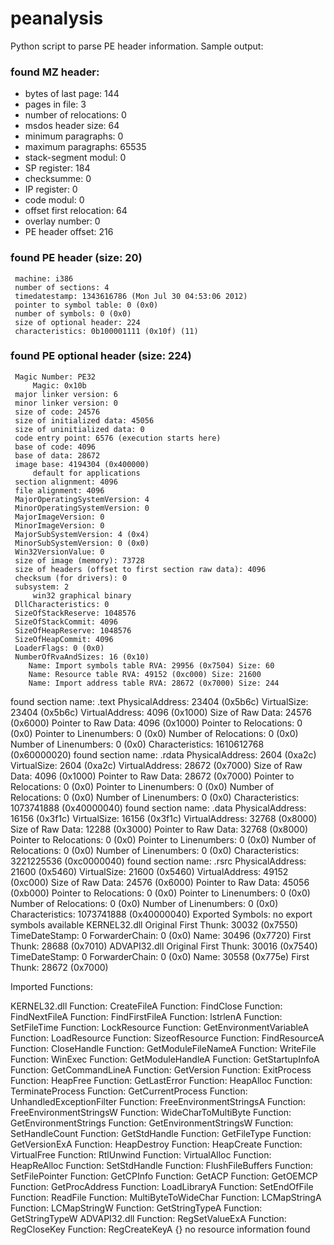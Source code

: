 peanalysis
==========

Python script to parse PE header information. Sample output:

### found MZ header:
*	 bytes of last page: 144
*	 pages in file: 3
*	 number of relocations: 0
*	 msdos header size: 64
*	 minimum paragraphs: 0
*	 maximum paragraphs: 65535
*	 stack-segment modul: 0
*	 SP register: 184
*	 checksumme: 0
*	 IP register: 0
*	 code modul: 0
*	 offset first relocation: 64
*	 overlay number: 0
*	 PE header offset: 216
### found PE header (size: 20)
	 machine: i386
	 number of sections: 4
	 timedatestamp: 1343616786 (Mon Jul 30 04:53:06 2012)
	 pointer to symbol table: 0 (0x0)
	 number of symbols: 0 (0x0)
	 size of optional header: 224
	 characteristics: 0b100001111 (0x10f) (11)
### found PE optional header (size: 224)
	 Magic Number: PE32
		 Magic: 0x10b
	 major linker version: 6
	 minor linker version: 0
	 size of code: 24576
	 size of initialized data: 45056
	 size of uninitialized data: 0
	 code entry point: 6576 (execution starts here)
	 base of code: 4096
	 base of data: 28672
	 image base: 4194304 (0x400000)
		 default for applications
	 section alignment: 4096
	 file alignment: 4096
	 MajorOperatingSystemVersion: 4
	 MinorOperatingSystemVersion: 0
	 MajorImageVersion: 0
	 MinorImageVersion: 0
	 MajorSubSystemVersion: 4 (0x4)
	 MinorSubSystemVersion: 0 (0x0)
	 Win32VersionValue: 0
	 size of image (memory): 73728
	 size of headers (offset to first section raw data): 4096
	 checksum (for drivers): 0
	 subsystem: 2
		 win32 graphical binary
	 DllCharacteristics: 0
	 SizeOfStackReserve: 1048576
	 SizeOfStackCommit: 4096
	 SizeOfHeapReserve: 1048576
	 SizeOfHeapCommit: 4096
	 LoaderFlags: 0 (0x0)
	 NumberOfRvaAndSizes: 16 (0x10)
		Name: Import symbols table RVA: 29956 (0x7504) Size: 60
		Name: Resource table RVA: 49152 (0xc000) Size: 21600
		Name: Import address table RVA: 28672 (0x7000) Size: 244
found section name: .text
	 PhysicalAddress: 23404 (0x5b6c)
	 VirtualSize: 23404 (0x5b6c)
	 VirtualAddress: 4096 (0x1000)
	 Size of Raw Data: 24576 (0x6000)
	 Pointer to Raw Data: 4096 (0x1000)
	 Pointer to Relocations: 0 (0x0)
	 Pointer to Linenumbers: 0 (0x0)
	 Number of Relocations: 0 (0x0)
	 Number of Linenumbers: 0 (0x0)
	 Characteristics: 1610612768 (0x60000020)
found section name: .rdata
	 PhysicalAddress: 2604 (0xa2c)
	 VirtualSize: 2604 (0xa2c)
	 VirtualAddress: 28672 (0x7000)
	 Size of Raw Data: 4096 (0x1000)
	 Pointer to Raw Data: 28672 (0x7000)
	 Pointer to Relocations: 0 (0x0)
	 Pointer to Linenumbers: 0 (0x0)
	 Number of Relocations: 0 (0x0)
	 Number of Linenumbers: 0 (0x0)
	 Characteristics: 1073741888 (0x40000040)
found section name: .data
	 PhysicalAddress: 16156 (0x3f1c)
	 VirtualSize: 16156 (0x3f1c)
	 VirtualAddress: 32768 (0x8000)
	 Size of Raw Data: 12288 (0x3000)
	 Pointer to Raw Data: 32768 (0x8000)
	 Pointer to Relocations: 0 (0x0)
	 Pointer to Linenumbers: 0 (0x0)
	 Number of Relocations: 0 (0x0)
	 Number of Linenumbers: 0 (0x0)
	 Characteristics: 3221225536 (0xc0000040)
found section name: .rsrc
	 PhysicalAddress: 21600 (0x5460)
	 VirtualSize: 21600 (0x5460)
	 VirtualAddress: 49152 (0xc000)
	 Size of Raw Data: 24576 (0x6000)
	 Pointer to Raw Data: 45056 (0xb000)
	 Pointer to Relocations: 0 (0x0)
	 Pointer to Linenumbers: 0 (0x0)
	 Number of Relocations: 0 (0x0)
	 Number of Linenumbers: 0 (0x0)
	 Characteristics: 1073741888 (0x40000040)
Exported Symbols:
	 no export symbols available
KERNEL32.dll
	 Original First Thunk: 30032 (0x7550)
	 TimeDateStamp: 0
	 ForwarderChain: 0 (0x0)
	 Name: 30496 (0x7720)
	 First Thunk: 28688 (0x7010)
ADVAPI32.dll
	 Original First Thunk: 30016 (0x7540)
	 TimeDateStamp: 0
	 ForwarderChain: 0 (0x0)
	 Name: 30558 (0x775e)
	 First Thunk: 28672 (0x7000)

Imported Functions:

KERNEL32.dll
		 Function: CreateFileA
		 Function: FindClose
		 Function: FindNextFileA
		 Function: FindFirstFileA
		 Function: lstrlenA
		 Function: SetFileTime
		 Function: LockResource
		 Function: GetEnvironmentVariableA
		 Function: LoadResource
		 Function: SizeofResource
		 Function: FindResourceA
		 Function: CloseHandle
		 Function: GetModuleFileNameA
		 Function: WriteFile
		 Function: WinExec
		 Function: GetModuleHandleA
		 Function: GetStartupInfoA
		 Function: GetCommandLineA
		 Function: GetVersion
		 Function: ExitProcess
		 Function: HeapFree
		 Function: GetLastError
		 Function: HeapAlloc
		 Function: TerminateProcess
		 Function: GetCurrentProcess
		 Function: UnhandledExceptionFilter
		 Function: FreeEnvironmentStringsA
		 Function: FreeEnvironmentStringsW
		 Function: WideCharToMultiByte
		 Function: GetEnvironmentStrings
		 Function: GetEnvironmentStringsW
		 Function: SetHandleCount
		 Function: GetStdHandle
		 Function: GetFileType
		 Function: GetVersionExA
		 Function: HeapDestroy
		 Function: HeapCreate
		 Function: VirtualFree
		 Function: RtlUnwind
		 Function: VirtualAlloc
		 Function: HeapReAlloc
		 Function: SetStdHandle
		 Function: FlushFileBuffers
		 Function: SetFilePointer
		 Function: GetCPInfo
		 Function: GetACP
		 Function: GetOEMCP
		 Function: GetProcAddress
		 Function: LoadLibraryA
		 Function: SetEndOfFile
		 Function: ReadFile
		 Function: MultiByteToWideChar
		 Function: LCMapStringA
		 Function: LCMapStringW
		 Function: GetStringTypeA
		 Function: GetStringTypeW
ADVAPI32.dll
		 Function: RegSetValueExA
		 Function: RegCloseKey
		 Function: RegCreateKeyA
{}
no resource information found
